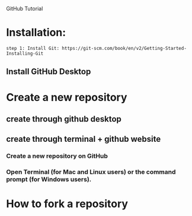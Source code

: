 GitHub Tutorial

# Installation:
	step 1: Install Git: https://git-scm.com/book/en/v2/Getting-Started-Installing-Git
## Install GitHub Desktop

# Create a new repository
## create through github desktop
## create through terminal + github website
### Create a new repository on GitHub
### Open Terminal (for Mac and Linux users) or the command prompt (for Windows users).

# How to fork a repository
##	